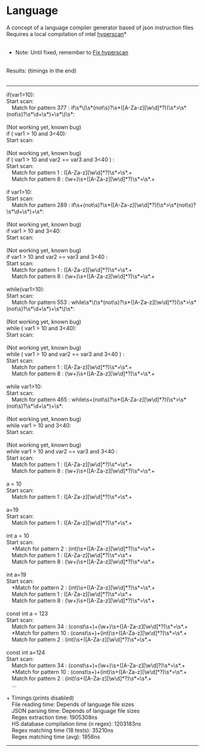 # Language
A concept of a language compiler generator based of json instruction files
<br>
Requires a local compilation of intel <a href="https://github.com/intel/hyperscan">hyperscan</a>*
<br>
<br>
* Note: Until fixed, remember to <a href="https://github.com/intel/hyperscan/issues/292#issuecomment-762635447">Fix hyperscan</a>
<br>
Results: (timings in the end)
<br>
<br>
<hr>
if(var1&gt;10):<br>
Start scan:<br>
&emsp;Match for pattern 377 : if\s*\(\s*(not\s)?\s*([A-Za-z][\w\d]*?)(\s*&gt;\s*(not\s)?\s*\d+\s*)+\s*\)\s*:<br>
<br>
(Not working yet, known bug)<br>
if  (  var1  &gt; 10  and 3&lt;40):<br>
Start scan:<br>
<br>
(Not working yet, known bug)<br>
if  (  var1  &gt; 10  and var2 == var3 and 3&lt;40  )  :<br>
Start scan:<br>
&emsp;Match for pattern 1 : ([A-Za-z][\w\d]*?)\s*=\s*.+<br>
&emsp;Match for pattern 8 : (\w+)\s+([A-Za-z][\w\d]*?)\s*=\s*.+<br>
<br>
if var1&gt;10:<br>
Start scan:<br>
&emsp;Match for pattern 289 : if\s+(not\s)?\s*([A-Za-z][\w\d]*?)(\s*&gt;\s*(not\s)?\s*\d+\s*)+\s*:<br>
<br>
(Not working yet, known bug)<br>
if    var1  &gt; 10  and 3&lt;40:<br>
Start scan:<br>
<br>
(Not working yet, known bug)<br>
if    var1  &gt; 10  and var2 == var3 and 3&lt;40   :<br>
Start scan:<br>
&emsp;Match for pattern 1 : ([A-Za-z][\w\d]*?)\s*=\s*.+<br>
&emsp;Match for pattern 8 : (\w+)\s+([A-Za-z][\w\d]*?)\s*=\s*.+<br>
<br>
while(var1&gt;10):<br>
Start scan:<br>
&emsp;Match for pattern 553 : while\s*\(\s*(not\s)?\s*([A-Za-z][\w\d]*?)(\s*&gt;\s*(not\s)?\s*\d+\s*)+\s*\)\s*:<br>
<br>
(Not working yet, known bug)<br>
while  (  var1  &gt; 10  and 3&lt;40):<br>
Start scan:<br>
<br>
(Not working yet, known bug)<br>
while  (  var1  &gt; 10  and var2 == var3 and 3&lt;40  )   :<br>
Start scan:<br>
&emsp;Match for pattern 1 : ([A-Za-z][\w\d]*?)\s*=\s*.+<br>
&emsp;Match for pattern 8 : (\w+)\s+([A-Za-z][\w\d]*?)\s*=\s*.+<br>
<br>
while var1&gt;10:<br>
Start scan:<br>
&emsp;Match for pattern 465 : while\s+(not\s)?\s*([A-Za-z][\w\d]*?)(\s*&gt;\s*(not\s)?\s*\d+\s*)+\s*:<br>
<br>
(Not working yet, known bug)<br>
while    var1  &gt; 10  and 3&lt;40:<br>
Start scan:<br>
<br>
(Not working yet, known bug)<br>
while   var1  &gt; 10  and var2 == var3   and    3&lt;40    :<br>
Start scan:<br>
&emsp;Match for pattern 1 : ([A-Za-z][\w\d]*?)\s*=\s*.+<br>
&emsp;Match for pattern 8 : (\w+)\s+([A-Za-z][\w\d]*?)\s*=\s*.+<br>
<br>
a    =     10<br>
Start scan:<br>
&emsp;Match for pattern 1 : ([A-Za-z][\w\d]*?)\s*=\s*.+<br>
<br>
a=19<br>
Start scan:<br>
&emsp;Match for pattern 1 : ([A-Za-z][\w\d]*?)\s*=\s*.+<br>
<br>
int   a   =  10<br>
Start scan:<br>
&emsp;*Match for pattern 2 : (int)\s+([A-Za-z][\w\d]*?)\s*=\s*.+<br>
&emsp;Match for pattern 1 : ([A-Za-z][\w\d]*?)\s*=\s*.+<br>
&emsp;Match for pattern 8 : (\w+)\s+([A-Za-z][\w\d]*?)\s*=\s*.+<br>
<br>
int a=19<br>
Start scan:<br>
&emsp;*Match for pattern 2 : (int)\s+([A-Za-z][\w\d]*?)\s*=\s*.+<br>
&emsp;Match for pattern 1 : ([A-Za-z][\w\d]*?)\s*=\s*.+<br>
&emsp;Match for pattern 8 : (\w+)\s+([A-Za-z][\w\d]*?)\s*=\s*.+<br>
<br>
const    int    a   = 123<br>
Start scan:<br>
&emsp;Match for pattern 34 : (const\s+)+(\w+)\s+([A-Za-z][\w\d]*?)\s*=\s*.+<br>
&emsp;*Match for pattern 10 : (const\s+)+(int)\s+([A-Za-z][\w\d]*?)\s*=\s*.+<br>
&emsp;Match for pattern 2 : (int)\s+([A-Za-z][\w\d]*?)\s*=\s*.+<br>
<br>
const int a=124<br>
Start scan:<br>
&emsp;Match for pattern 34 : (const\s+)+(\w+)\s+([A-Za-z][\w\d]?)\s*=\s*.+<br>
&emsp;*Match for pattern 10 : (const\s+)+(int)\s+([A-Za-z][\w\d]*?)\s*=\s*.+<br>
&emsp;Match for pattern 2 : (int)\s+([A-Za-z][\w\d]*?)\s*=\s*.+<br>
&emsp;...<br>
<br>
+ Timings:(prints disabled)<br>
&emsp;File reading time: Depends of language file sizes<br>
&emsp;JSON parsing time: Depends of language file sizes<br>
&emsp;Regex extraction time: 1905308ns<br>
&emsp;HS database compilation time (n regex): 1203183ns<br>
&emsp;Regex matching time (18 tests): 35210ns<br>
&emsp;Regex matching time (avg): 1956ns<br>
<hr>